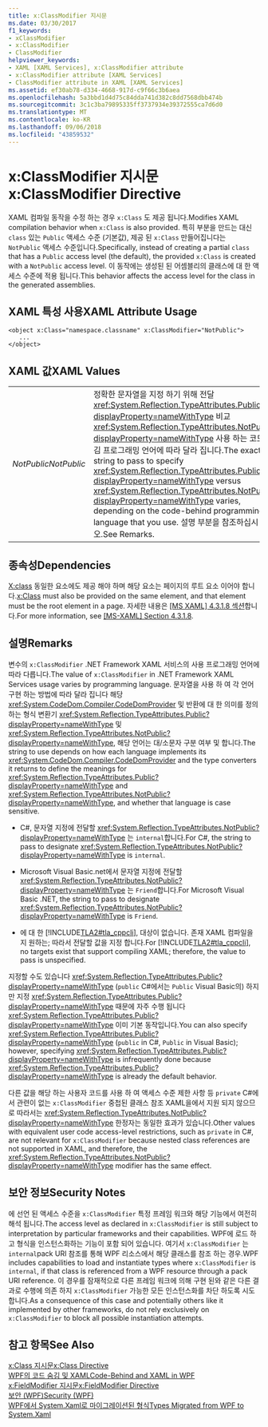 ```yaml
---
title: x:ClassModifier 지시문
ms.date: 03/30/2017
f1_keywords:
- xClassModifier
- x:ClassModifier
- ClassModifier
helpviewer_keywords:
- XAML [XAML Services], x:ClassModifier attribute
- x:ClassModifier attribute [XAML Services]
- ClassModifier attribute in XAML [XAML Services]
ms.assetid: ef30ab78-d334-4668-917d-c9f66c3b6aea
ms.openlocfilehash: 5a3bbd1d4d75c84dda741d382c8dd7568dbb474b
ms.sourcegitcommit: 3c1c3ba79895335ff3737934e39372555ca7d6d0
ms.translationtype: MT
ms.contentlocale: ko-KR
ms.lasthandoff: 09/06/2018
ms.locfileid: "43859532"
---
```

# <a name="xclassmodifier-directive"></a><span data-ttu-id="5fe4f-102">x:ClassModifier 지시문</span><span class="sxs-lookup"><span data-stu-id="5fe4f-102">x:ClassModifier Directive</span></span>
<span data-ttu-id="5fe4f-103">XAML 컴파일 동작을 수정 하는 경우 `x:Class` 도 제공 됩니다.</span><span class="sxs-lookup"><span data-stu-id="5fe4f-103">Modifies XAML compilation behavior when `x:Class` is also provided.</span></span> <span data-ttu-id="5fe4f-104">특히 부분을 만드는 대신 `class` 있는 `Public` 액세스 수준 (기본값), 제공 된 `x:Class` 만들어집니다는 `NotPublic` 액세스 수준입니다.</span><span class="sxs-lookup"><span data-stu-id="5fe4f-104">Specifically, instead of creating a partial `class` that has a `Public` access level (the default), the provided `x:Class` is created with a `NotPublic` access level.</span></span> <span data-ttu-id="5fe4f-105">이 동작에는 생성된 된 어셈블리의 클래스에 대 한 액세스 수준에 적용 됩니다.</span><span class="sxs-lookup"><span data-stu-id="5fe4f-105">This behavior affects the access level for the class in the generated assemblies.</span></span>  
  
## <a name="xaml-attribute-usage"></a><span data-ttu-id="5fe4f-106">XAML 특성 사용</span><span class="sxs-lookup"><span data-stu-id="5fe4f-106">XAML Attribute Usage</span></span>  
  
```  
<object x:Class="namespace.classname" x:ClassModifier="NotPublic">  
   ...  
</object>  
```  
  
## <a name="xaml-values"></a><span data-ttu-id="5fe4f-107">XAML 값</span><span class="sxs-lookup"><span data-stu-id="5fe4f-107">XAML Values</span></span>  
  
|||  
|-|-|  
|<span data-ttu-id="5fe4f-108">*NotPublic*</span><span class="sxs-lookup"><span data-stu-id="5fe4f-108">*NotPublic*</span></span>|<span data-ttu-id="5fe4f-109">정확한 문자열을 지정 하기 위해 전달 <xref:System.Reflection.TypeAttributes.Public?displayProperty=nameWithType> 비교 <xref:System.Reflection.TypeAttributes.NotPublic?displayProperty=nameWithType> 사용 하는 코드 숨김 프로그래밍 언어에 따라 달라 집니다.</span><span class="sxs-lookup"><span data-stu-id="5fe4f-109">The exact string to pass to specify <xref:System.Reflection.TypeAttributes.Public?displayProperty=nameWithType> versus <xref:System.Reflection.TypeAttributes.NotPublic?displayProperty=nameWithType> varies, depending on the code-behind programming language that you use.</span></span> <span data-ttu-id="5fe4f-110">설명 부분을 참조하십시오.</span><span class="sxs-lookup"><span data-stu-id="5fe4f-110">See Remarks.</span></span>|  
  
## <a name="dependencies"></a><span data-ttu-id="5fe4f-111">종속성</span><span class="sxs-lookup"><span data-stu-id="5fe4f-111">Dependencies</span></span>  
 <span data-ttu-id="5fe4f-112">[X:class](../../../docs/framework/xaml-services/x-class-directive.md) 동일한 요소에도 제공 해야 하며 해당 요소는 페이지의 루트 요소 이어야 합니다.</span><span class="sxs-lookup"><span data-stu-id="5fe4f-112">[x:Class](../../../docs/framework/xaml-services/x-class-directive.md) must also be provided on the same element, and that element must be the root element in a page.</span></span> <span data-ttu-id="5fe4f-113">자세한 내용은 [ \[MS XAML\] 4.3.1.8 섹션](https://go.microsoft.com/fwlink/?LinkId=114525)합니다.</span><span class="sxs-lookup"><span data-stu-id="5fe4f-113">For more information, see [\[MS-XAML\] Section 4.3.1.8](https://go.microsoft.com/fwlink/?LinkId=114525).</span></span>  
  
## <a name="remarks"></a><span data-ttu-id="5fe4f-114">설명</span><span class="sxs-lookup"><span data-stu-id="5fe4f-114">Remarks</span></span>  
 <span data-ttu-id="5fe4f-115">변수의 `x:ClassModifier` .NET Framework XAML 서비스의 사용 프로그래밍 언어에 따라 다릅니다.</span><span class="sxs-lookup"><span data-stu-id="5fe4f-115">The value of `x:ClassModifier` in .NET Framework XAML Services usage varies by programming language.</span></span> <span data-ttu-id="5fe4f-116">문자열을 사용 하 여 각 언어 구현 하는 방법에 따라 달라 집니다 해당 <xref:System.CodeDom.Compiler.CodeDomProvider> 및 반환에 대 한 의미를 정의 하는 형식 변환기 <xref:System.Reflection.TypeAttributes.Public?displayProperty=nameWithType> 및 <xref:System.Reflection.TypeAttributes.NotPublic?displayProperty=nameWithType>, 해당 언어는 대/소문자 구분 여부 및 합니다.</span><span class="sxs-lookup"><span data-stu-id="5fe4f-116">The string to use depends on how each language implements its <xref:System.CodeDom.Compiler.CodeDomProvider> and the type converters it returns to define the meanings for <xref:System.Reflection.TypeAttributes.Public?displayProperty=nameWithType> and <xref:System.Reflection.TypeAttributes.NotPublic?displayProperty=nameWithType>, and whether that language is case sensitive.</span></span>  
  
-   <span data-ttu-id="5fe4f-117">C#, 문자열 지정에 전달할 <xref:System.Reflection.TypeAttributes.NotPublic?displayProperty=nameWithType> 는 `internal`합니다.</span><span class="sxs-lookup"><span data-stu-id="5fe4f-117">For C#, the string to pass to designate <xref:System.Reflection.TypeAttributes.NotPublic?displayProperty=nameWithType> is `internal`.</span></span>  
  
-   <span data-ttu-id="5fe4f-118">Microsoft Visual Basic.net에서 문자열 지정에 전달할 <xref:System.Reflection.TypeAttributes.NotPublic?displayProperty=nameWithType> 는 `Friend`합니다.</span><span class="sxs-lookup"><span data-stu-id="5fe4f-118">For Microsoft Visual Basic .NET, the string to pass to designate <xref:System.Reflection.TypeAttributes.NotPublic?displayProperty=nameWithType> is `Friend`.</span></span>  
  
-   <span data-ttu-id="5fe4f-119">에 대 한 [!INCLUDE[TLA2#tla_cppcli](../../../includes/tla2sharptla-cppcli-md.md)], 대상이 없습니다. 존재 XAML 컴파일을 지 원하는; 따라서 전달할 값을 지정 합니다.</span><span class="sxs-lookup"><span data-stu-id="5fe4f-119">For [!INCLUDE[TLA2#tla_cppcli](../../../includes/tla2sharptla-cppcli-md.md)], no targets exist that support compiling XAML; therefore, the value to pass is unspecified.</span></span>  
  
 <span data-ttu-id="5fe4f-120">지정할 수도 있습니다 <xref:System.Reflection.TypeAttributes.Public?displayProperty=nameWithType> (`public` C#에서는 `Public` Visual Basic의) 하지만 지정 <xref:System.Reflection.TypeAttributes.Public?displayProperty=nameWithType> 때문에 자주 수행 됩니다 <xref:System.Reflection.TypeAttributes.Public?displayProperty=nameWithType> 이미 기본 동작입니다.</span><span class="sxs-lookup"><span data-stu-id="5fe4f-120">You can also specify <xref:System.Reflection.TypeAttributes.Public?displayProperty=nameWithType> (`public` in C#, `Public` in Visual Basic); however, specifying <xref:System.Reflection.TypeAttributes.Public?displayProperty=nameWithType> is infrequently done because <xref:System.Reflection.TypeAttributes.Public?displayProperty=nameWithType> is already the default behavior.</span></span>  
  
 <span data-ttu-id="5fe4f-121">다른 값을 해당 하는 사용자 코드를 사용 하 여 액세스 수준 제한 사항 등 `private` C#에서 관련이 없는 `x:ClassModifier` 중첩된 클래스 참조 XAML을에서 지원 되지 않으므로 따라서는 <xref:System.Reflection.TypeAttributes.NotPublic?displayProperty=nameWithType> 한정자는 동일한 효과가 있습니다.</span><span class="sxs-lookup"><span data-stu-id="5fe4f-121">Other values with equivalent user code access-level restrictions, such as `private` in C#, are not relevant for `x:ClassModifier` because nested class references are not supported in XAML, and therefore, the <xref:System.Reflection.TypeAttributes.NotPublic?displayProperty=nameWithType> modifier has the same effect.</span></span>  
  
## <a name="security-notes"></a><span data-ttu-id="5fe4f-122">보안 정보</span><span class="sxs-lookup"><span data-stu-id="5fe4f-122">Security Notes</span></span>  
 <span data-ttu-id="5fe4f-123">에 선언 된 액세스 수준을 `x:ClassModifier` 특정 프레임 워크와 해당 기능에서 여전히 해석 됩니다.</span><span class="sxs-lookup"><span data-stu-id="5fe4f-123">The access level as declared in `x:ClassModifier` is still subject to interpretation by particular frameworks and their capabilities.</span></span> <span data-ttu-id="5fe4f-124">WPF에 로드 하 고 형식을 인스턴스화하는 기능이 포함 되어 있습니다. 여기서 `x:ClassModifier` 는 `internal`pack URI 참조를 통해 WPF 리소스에서 해당 클래스를 참조 하는 경우.</span><span class="sxs-lookup"><span data-stu-id="5fe4f-124">WPF includes capabilities to load and instantiate types where `x:ClassModifier` is `internal`, if that class is referenced from a WPF resource through a pack URI reference.</span></span> <span data-ttu-id="5fe4f-125">이 경우를 잠재적으로 다른 프레임 워크에 의해 구현 된와 같은 다른 결과로 수행에 의존 하지 `x:ClassModifier` 가능한 모든 인스턴스화를 차단 하도록 시도 합니다.</span><span class="sxs-lookup"><span data-stu-id="5fe4f-125">As a consequence of this case and potentially others like it implemented by other frameworks, do not rely exclusively on `x:ClassModifier` to block all possible instantiation attempts.</span></span>  
  
## <a name="see-also"></a><span data-ttu-id="5fe4f-126">참고 항목</span><span class="sxs-lookup"><span data-stu-id="5fe4f-126">See Also</span></span>  
 [<span data-ttu-id="5fe4f-127">x:Class 지시문</span><span class="sxs-lookup"><span data-stu-id="5fe4f-127">x:Class Directive</span></span>](../../../docs/framework/xaml-services/x-class-directive.md)  
 [<span data-ttu-id="5fe4f-128">WPF의 코드 숨김 및 XAML</span><span class="sxs-lookup"><span data-stu-id="5fe4f-128">Code-Behind and XAML in WPF</span></span>](../../../docs/framework/wpf/advanced/code-behind-and-xaml-in-wpf.md)  
 [<span data-ttu-id="5fe4f-129">x:FieldModifier 지시문</span><span class="sxs-lookup"><span data-stu-id="5fe4f-129">x:FieldModifier Directive</span></span>](../../../docs/framework/xaml-services/x-fieldmodifier-directive.md)  
 [<span data-ttu-id="5fe4f-130">보안 (WPF)</span><span class="sxs-lookup"><span data-stu-id="5fe4f-130">Security (WPF)</span></span>](../../../docs/framework/wpf/security-wpf.md)  
 [<span data-ttu-id="5fe4f-131">WPF에서 System.Xaml로 마이그레이션된 형식</span><span class="sxs-lookup"><span data-stu-id="5fe4f-131">Types Migrated from WPF to System.Xaml</span></span>](../../../docs/framework/xaml-services/types-migrated-from-wpf-to-system-xaml.md)
